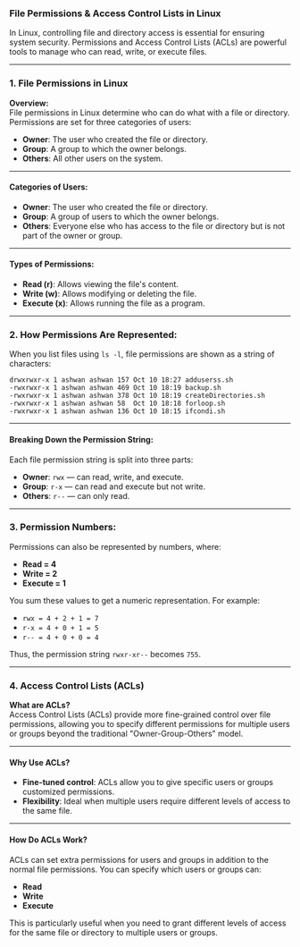 ### **File Permissions & Access Control Lists in Linux**

In Linux, controlling file and directory access is essential for ensuring system security. Permissions and Access Control Lists (ACLs) are powerful tools to manage who can read, write, or execute files.

---

### **1. File Permissions in Linux**

**Overview:**  
File permissions in Linux determine who can do what with a file or directory. Permissions are set for three categories of users:  
- **Owner**: The user who created the file or directory.
- **Group**: A group to which the owner belongs.
- **Others**: All other users on the system.

---

#### **Categories of Users:**
- **Owner**: The user who created the file or directory.
- **Group**: A group of users to which the owner belongs.
- **Others**: Everyone else who has access to the file or directory but is not part of the owner or group.

---

#### **Types of Permissions:**
- **Read (r)**: Allows viewing the file's content.
- **Write (w)**: Allows modifying or deleting the file.
- **Execute (x)**: Allows running the file as a program.

---

### **2. How Permissions Are Represented:**

When you list files using `ls -l`, file permissions are shown as a string of characters:

```
drwxrwxr-x 1 ashwan ashwan 157 Oct 10 18:27 adduserss.sh
-rwxrwxr-x 1 ashwan ashwan 469 Oct 10 18:19 backup.sh
-rwxrwxr-x 1 ashwan ashwan 378 Oct 10 18:19 createDirectories.sh
-rwxrwxr-x 1 ashwan ashwan 58  Oct 10 18:18 forloop.sh
-rwxrwxr-x 1 ashwan ashwan 136 Oct 10 18:15 ifcondi.sh
```

---

#### **Breaking Down the Permission String:**
Each file permission string is split into three parts:
- **Owner**: `rwx` — can read, write, and execute.
- **Group**: `r-x` — can read and execute but not write.
- **Others**: `r--` — can only read.

---

### **3. Permission Numbers:**
Permissions can also be represented by numbers, where:
- **Read = 4**
- **Write = 2**
- **Execute = 1**

You sum these values to get a numeric representation. For example:
- `rwx = 4 + 2 + 1 = 7`
- `r-x = 4 + 0 + 1 = 5`
- `r-- = 4 + 0 + 0 = 4`

Thus, the permission string `rwxr-xr--` becomes `755`.

---

### **4. Access Control Lists (ACLs)**

**What are ACLs?**  
Access Control Lists (ACLs) provide more fine-grained control over file permissions, allowing you to specify different permissions for multiple users or groups beyond the traditional "Owner-Group-Others" model.

---

#### **Why Use ACLs?**
- **Fine-tuned control**: ACLs allow you to give specific users or groups customized permissions.
- **Flexibility**: Ideal when multiple users require different levels of access to the same file.

---

#### **How Do ACLs Work?**
ACLs can set extra permissions for users and groups in addition to the normal file permissions. You can specify which users or groups can:
- **Read**
- **Write**
- **Execute**

This is particularly useful when you need to grant different levels of access for the same file or directory to multiple users or groups.

